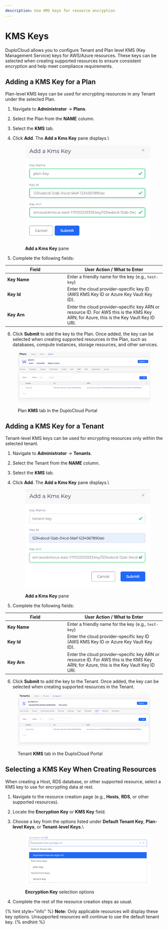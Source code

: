 ```yaml
---
description: Use KMS keys for resource encryption
---
```


# KMS Keys

DuploCloud allows you to configure Tenant and Plan level KMS (Key Management Service) keys for AWS/Azure resources. These keys can be selected when creating supported resources to ensure consistent encryption and help meet compliance requirements.

## Adding a KMS Key for a Plan

Plan-level KMS keys can be used for encrypting resources in any Tenant under the selected Plan.

1. Navigate to **Administrator** -> **Plans**.
2. Select the Plan from the **NAME** column.
3. Select the **KMS** tab.
4.  Click **Add**. The **Add a Kms Key** pane displays.\


    <div align="left"><figure><img src="../../../.gitbook/assets/Screenshot (938).png" alt="" width="410"><figcaption><p><strong>Add a Kms Key</strong> pane </p></figcaption></figure></div>
5. Complete the following fields:

<table data-header-hidden><thead><tr><th width="177.55548095703125">Field</th><th>User Action / What to Enter</th></tr></thead><tbody><tr><td><strong>Key Name</strong></td><td>Enter a friendly name for the key (e.g., <code>test-key</code>)</td></tr><tr><td><strong>Key Id</strong></td><td>Enter the cloud provider–specific key ID (AWS KMS Key ID or Azure Key Vault Key ID).</td></tr><tr><td><strong>Key Arn</strong></td><td>Enter the cloud provider–specific key ARN or resource ID. For AWS this is the KMS Key ARN; for Azure, this is the Key Vault Key ID URI.</td></tr></tbody></table>

6. Click **Submit** to add the key to the Plan. Once added, the key can be selected when creating supported resources in the Plan, such as databases, compute instances, storage resources, and other services.

<figure><img src="../../../.gitbook/assets/Screenshot (941).png" alt=""><figcaption><p>Plan <strong>KMS</strong> tab in the DuploCloud Portal</p></figcaption></figure>

## Adding a KMS Key for a Tenant

Tenant-level KMS keys can be used for encrypting resources only within the selected tenant.

1. Navigate to **Administrator** -> **Tenants**.
2. Select the Tenant from the **NAME** column.
3. Select the **KMS** tab.
4.  Click **Add**. The **Add a Kms Key** pane displays.\


    <div align="left"><figure><img src="../../../.gitbook/assets/Screenshot (937).png" alt="" width="410"><figcaption><p><strong>Add a Kms Key</strong> pane</p></figcaption></figure></div>
5. Complete the following fields:

<table data-header-hidden><thead><tr><th width="177.55548095703125">Field</th><th>User Action / What to Enter</th></tr></thead><tbody><tr><td><strong>Key Name</strong></td><td>Enter a friendly name for the key (e.g., <code>test-key</code>)</td></tr><tr><td><strong>Key Id</strong></td><td>Enter the cloud provider–specific key ID (AWS KMS Key ID or Azure Key Vault Key ID).</td></tr><tr><td><strong>Key Arn</strong></td><td>Enter the cloud provider–specific key ARN or resource ID. For AWS this is the KMS Key ARN; for Azure, this is the Key Vault Key ID URI.</td></tr></tbody></table>

6. Click **Submit** to add the key to the Tenant. Once added, the key can be selected when creating supported resources in the Tenant.

<figure><img src="../../../.gitbook/assets/Screenshot (940).png" alt=""><figcaption><p>Tenant <strong>KMS</strong> tab in the DuploCloud Portal</p></figcaption></figure>

## Selecting a KMS Key When Creating Resources

When creating a Host, RDS database, or other supported resource, select a KMS key to use for encrypting data at rest.&#x20;

1. Navigate to the resource creation page (e.g., **Hosts**, **RDS**, or other supported resources).
2. Locate the **Encryption Key** or **KMS Key** field.
3.  Choose a key from the options listed under **Default Tenant Key**, **Plan-level Keys**, or **Tenant-level Keys**.\


    <figure><img src="../../../.gitbook/assets/Screenshot (939).png" alt=""><figcaption><p><strong>Encryption Key</strong> selection options </p></figcaption></figure>
4. Complete the rest of the resource creation steps as usual.

{% hint style="info" %}
**Note:** Only applicable resources will display these key options. Unsupported resources will continue to use the default tenant key.
{% endhint %}
